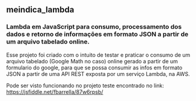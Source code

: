 ## meindica_lambda
### Lambda em JavaScript para consumo, processamento dos dados e retorno de informações em formato JSON a partir de um arquivo tabelado online.

Esse projeto foi criado com o intuito de testar e praticar o consumo de um arquivo tabelado (Google Math no caso) online gerado a partir de um formulario do google, para que se possa consumir as infos em formato JSON a partir de uma API REST exposta por um serviço Lambda, na AWS.

Pode ser visto funcionando no projeto teste encontrado no link: https://jsfiddle.net/fbarrella/87w6rpsb/

<script async src="//jsfiddle.net/fbarrella/87w6rpsb/embed/result/"></script>